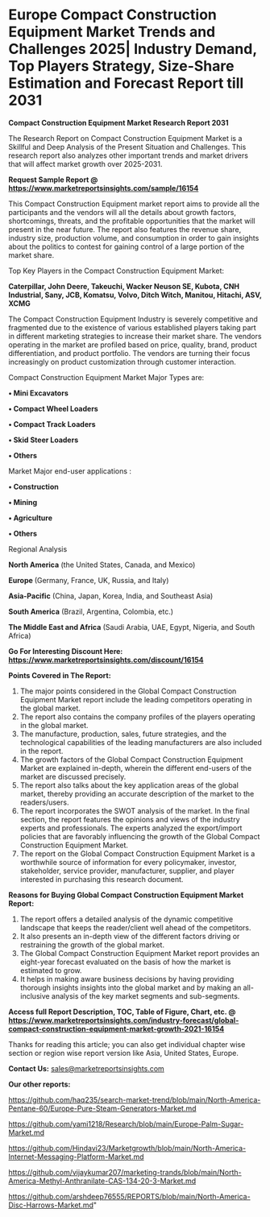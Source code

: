  # Europe Compact Construction Equipment Market Trends and Challenges 2025| Industry Demand, Top Players Strategy, Size-Share Estimation and Forecast Report till 2031

<strong>Compact Construction Equipment Market Research Report 2031</strong>

The Research Report on Compact Construction Equipment Market is a Skillful and Deep Analysis of the Present Situation and Challenges. This research report also analyzes other important trends and market drivers that will affect market growth over 2025-2031.

<strong>Request Sample Report @ <a href=https://www.marketreportsinsights.com/sample/16154>https://www.marketreportsinsights.com/sample/16154</a></strong>

This Compact Construction Equipment market report aims to provide all the participants and the vendors will all the details about growth factors, shortcomings, threats, and the profitable opportunities that the market will present in the near future. The report also features the revenue share, industry size, production volume, and consumption in order to gain insights about the politics to contest for gaining control of a large portion of the market share.

Top Key Players in the Compact Construction Equipment Market:

<strong>Caterpillar, John Deere, Takeuchi, Wacker Neuson SE, Kubota, CNH Industrial, Sany, JCB, Komatsu, Volvo, Ditch Witch, Manitou, Hitachi, ASV, XCMG</strong>

The Compact Construction Equipment Industry is severely competitive and fragmented due to the existence of various established players taking part in different marketing strategies to increase their market share. The vendors operating in the market are profiled based on price, quality, brand, product differentiation, and product portfolio. The vendors are turning their focus increasingly on product customization through customer interaction.

Compact Construction Equipment Market Major Types are:

<strong>• Mini Excavators

• Compact Wheel Loaders

• Compact Track Loaders

• Skid Steer Loaders

• Others</strong>

Market Major end-user applications :

<strong>• Construction

• Mining

• Agriculture

• Others</strong>

Regional Analysis

</u><strong><b>North America</b></strong> (the United States, Canada, and Mexico)

<strong><b>Europe </b></strong>(Germany, France, UK, Russia, and Italy)

<strong><b>Asia-Pacific</b></strong> (China, Japan, Korea, India, and Southeast Asia)

<strong><b>South America</b></strong> (Brazil, Argentina, Colombia, etc.)

<strong><b>The Middle East and Africa</b></strong> (Saudi Arabia, UAE, Egypt, Nigeria, and South Africa)

<strong>Go For Interesting Discount Here: <a href=https://www.marketreportsinsights.com/discount/16154>https://www.marketreportsinsights.com/discount/16154</a></strong>

<strong>Points Covered in The Report:</strong>
<ol>
  <li>The major points considered in the Global Compact Construction Equipment Market report include the leading competitors operating in the global market.</li>
  <li>The report also contains the company profiles of the players operating in the global market.</li>
  <li>The manufacture, production, sales, future strategies, and the technological capabilities of the leading manufacturers are also included in the report.</li>
  <li>The growth factors of the Global Compact Construction Equipment Market are explained in-depth, wherein the different end-users of the market are discussed precisely.</li>
  <li>The report also talks about the key application areas of the global market, thereby providing an accurate description of the market to the readers/users.</li>
  <li>The report incorporates the SWOT analysis of the market. In the final section, the report features the opinions and views of the industry experts and professionals. The experts analyzed the export/import policies that are favorably influencing the growth of the Global Compact Construction Equipment Market.</li>
  <li>The report on the Global Compact Construction Equipment Market is a worthwhile source of information for every policymaker, investor, stakeholder, service provider, manufacturer, supplier, and player interested in purchasing this research document.</li>
</ol>
<strong>Reasons for Buying Global Compact Construction Equipment Market Report:</strong>

<ol>
  <li>The report offers a detailed analysis of the dynamic competitive landscape that keeps the reader/client well ahead of the competitors.</li>
  <li>It also presents an in-depth view of the different factors driving or restraining the growth of the global market.</li>
  <li>The Global Compact Construction Equipment Market report provides an eight-year forecast evaluated on the basis of how the market is estimated to grow.</li>
  <li>It helps in making aware business decisions by having providing thorough insights insights into the global market and by making an all-inclusive analysis of the key market segments and sub-segments.</li>
</ol>
<strong>Access full Report Description, TOC, Table of Figure, Chart, etc. @ <a href=https://www.marketreportsinsights.com/industry-forecast/global-compact-construction-equipment-market-growth-2021-16154>https://www.marketreportsinsights.com/industry-forecast/global-compact-construction-equipment-market-growth-2021-16154</a></strong>


Thanks for reading this article; you can also get individual chapter wise section or region wise report version like Asia, United States, Europe.

<strong>Contact Us:</strong>
sales@marketreportsinsights.com

<strong>Our other reports:</strong>

<a href=https://github.com/haq235/search-market-trend/blob/main/North-America-Pentane-60/Europe-Pure-Steam-Generators-Market.md>https://github.com/haq235/search-market-trend/blob/main/North-America-Pentane-60/Europe-Pure-Steam-Generators-Market.md</a>

<a href=https://github.com/yami1218/Research/blob/main/Europe-Palm-Sugar-Market.md>https://github.com/yami1218/Research/blob/main/Europe-Palm-Sugar-Market.md</a>

<a href=https://github.com/Hindavi23/Marketgrowth/blob/main/North-America-Internet-Messaging-Platform-Market.md>https://github.com/Hindavi23/Marketgrowth/blob/main/North-America-Internet-Messaging-Platform-Market.md</a>

<a href=https://github.com/vijaykumar207/marketing-trands/blob/main/North-America-Methyl-Anthranilate-CAS-134-20-3-Market.md>https://github.com/vijaykumar207/marketing-trands/blob/main/North-America-Methyl-Anthranilate-CAS-134-20-3-Market.md</a>

<a href=https://github.com/arshdeep76555/REPORTS/blob/main/North-America-Disc-Harrows-Market.md>https://github.com/arshdeep76555/REPORTS/blob/main/North-America-Disc-Harrows-Market.md</a>"
